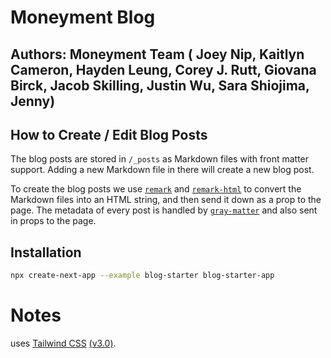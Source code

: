 # Moneyment Blog 
## Authors: Moneyment Team ( Joey Nip, Kaitlyn Cameron, Hayden Leung, Corey J. Rutt, Giovana Birck, Jacob Skilling, Justin Wu, Sara Shiojima, Jenny)

## How to Create / Edit Blog Posts
The blog posts are stored in `/_posts` as Markdown files with front matter support. Adding a new Markdown file in there will create a new blog post.

To create the blog posts we use [`remark`](https://github.com/remarkjs/remark) and [`remark-html`](https://github.com/remarkjs/remark-html) to convert the Markdown files into an HTML string, and then send it down as a prop to the page. The metadata of every post is handled by [`gray-matter`](https://github.com/jonschlinkert/gray-matter) and also sent in props to the page.

## Installation
```bash
npx create-next-app --example blog-starter blog-starter-app
```

# Notes
uses [Tailwind CSS](https://tailwindcss.com) [(v3.0)](https://tailwindcss.com/blog/tailwindcss-v3).
